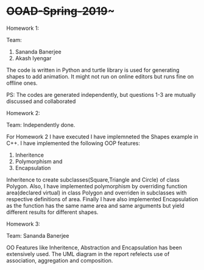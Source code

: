 # ~~~~~~~~OOAD-Spring-2019~~~~~~~~~



Homework 1:

Team:

1. Sananda Banerjee
2. Akash Iyengar

The code is written in Python and turtle library is used for generating shapes to add animation. It might not run on online editors but runs fine on offline ones. 

PS: The codes are generated independently, but questions 1-3 are mutually discussed and collaborated

Homework 2:

Team: Independently done. 

For Homework 2 I have executed I have implemneted the Shapes example in C++. I have implemented the following OOP features:
1. Inheritence
2. Polymorphism and
3. Encapsulation

Inheritence to create subclasses(Square,Triangle and Circle) of class Polygon. Also, I have implemented polymorphism by overriding function area(declared virtual) in class Polygon and overriden in subclasses with respective definitions of area. Finally I have also implemented Encapsulation as the function has the same name area and same arguments but yield different results for different shapes. 


Homework 3:

Team: Sananda Banerjee

OO Features like Inheritence, Abstraction and Encapsulation has been extensively used. The UML diagram in the report refelects use of association, aggregation and composition. 
